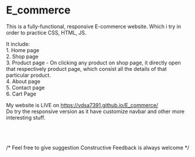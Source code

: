 # E_commerce

This is a fully-functional, responsive E-commerce website.
Which i try in order to practice CSS, HTML, JS.<br>

It include: <br>
    1. Home page <br>
    2. Shop page<br>
    3. Product page - On clicking any product on shop page, it directly open that respectively product page, which consist all the details of that particular product.<br>
    4. About page<br>
    5. Contact page<br>
    6. Cart Page<br>

My website is LIVE on https://vdsa7391.github.io/E_commerce/<br>
Do try the responsive version as it have customize navbar and other more interesting stuff.<br>


<br><br><br>
/*  Feel free to give suggestion
    Constructive Feedback is always welcome */

